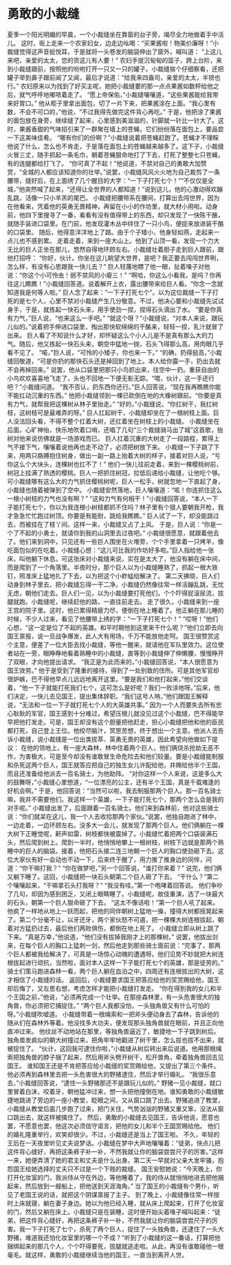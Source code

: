 # 勇敢的小裁缝

夏季一个阳光明媚的早晨，一个小裁缝坐在靠窗的台子旁，竭尽全力地做着手中活儿。 
这时，街上走来一个农家妇女，边走边吆喝：“买果酱啦！物美价廉呀！”小裁缝觉得这声音挺悦耳，于是就将一头卷发的脑袋伸出了窗外，喊叫道： 
“上这儿来吧，亲爱的太太，您的货这儿有人要！” 
农妇手提沉甸甸的篮子，跨上台阶，来到小裁缝跟前，按照他的吩咐打开一只又一只的罐子。小裁缝挨个仔细察看，还把罐子举到鼻子跟前闻了又闻，最后才说道：“给我来四盎司，亲爱的太太，半镑也行。” 
农妇原来以为找到了好买主呢，她把小裁缝要的那一点点果酱如数秤给他之后，就气呼呼地嘟哝着走了。 
“愿上帝保佑，”小裁缝嚷嚷道，“这些果酱能给我带来好胃口。” 
他从柜子里拿出面包，切了一片下来，把果酱涂在上面。“我心里有数，不会不可口的，”他说，“不过我得先做完这件背心再吃。” 
于是，他把涂了果酱的面包放在身旁，继续缝了起来，心里感到美滋滋的，针脚就一针比一针大了。这时，果酱香甜的气味招引来了一群聚在墙上的苍蝇，它们纷纷落在面包上，要品尝一下这美味佳肴。 
“哪有你们的份啊？”小裁缝说着把苍蝇赶跑了。苍蝇才不理睬他说了什么，怎么也不肯走，于是落在面包上的苍蝇越来越多了。这下子，小裁缝火冒三丈，随手抓起一条毛巾，朝着苍蝇狠命地打了下去，打死了整整七只苍蝇，有的连腿都给打飞了。 
“你可真了不起！”他说道，不禁对自己的勇敢大加赞赏，“全城的人都应该知道你的壮举。”说罢，小裁缝风风火火地为自己裁剪了一条腰带，缝好后，在上面绣了几个醒目的大字：“一下子打死七个！”“不仅仅是全城，”他突然喊了起来，“还得让全世界的人都知道！”说到这儿，他的心激动得欢蹦乱跳，活像一只小羊羔的尾巴。 
小裁缝把腰带系在腰间，打算出去闯世界，因为在他看来，凭着他的英勇无畏精神，再留在小小的作坊里，就大材小用啦。动身前，他四下里搜寻了一番，看看有没有值得带上的东西，却只发现了一快陈干酪，就随手装进口袋里。在门前，他发现灌木丛中绊住了一只小鸟，便捉来放进装干酪的口袋里。 
随后，他得意洋洋地上了路。由于个子矮小，他身轻如燕，走起来一点儿也不感到累。 
走着走着，来到一座大山上。他到了山顶一看，发现一个力大无比的巨人正坐在那儿，悠然自得地环顾左右。小裁缝壮着胆子走到巨人跟前，跟他打招呼： 
“你好，伙计。你坐在这儿眺望大世界，是吧？我正要去闯闯世界咧，怎么样，有没有心思跟我一快儿去？” 
巨人轻蔑地瞟了他一眼，扯着嗓子对他说：“你这个小可怜虫！弱不禁风的小瘪三！” 
“啊哈，你这么小看我，是吗？你再往这儿瞧瞧！”小裁缝回答道。说着解开上衣，露出腰带来给巨人看。“你念一念就知道我是何等人啦。” 
巨人念了起来：“一下子打死七个”。以为这位裁缝一下子打死的是七个人，心里不禁对小裁缝产生几分敬意。不过，他决心要和小裁缝先试试身手，于是，就拣起一快石头来，用手使劲一捏，捏得石头滴出了水。 
“要是你真有力气，”巨人说，“也来这么一手吧。” 
“就这个呀？”小裁缝说，“对本人来说，跟玩儿似的。”说着把手伸进口袋里，掏出那快软绵绵的干酪来，轻轻一捏，乳汁就冒了出来。 
巨人看了不知说什么才好，却怀疑这么个小人儿是不是真有那么大的力气。随后，他又拣起一快石头来，朝空中猛地一抛，石头飞得那么高，用肉眼几乎看不见了。 
“喏，”巨人说，“可怜的小矮子，你也来一下。” 
“的确，扔得挺高，”小裁缝回敬道，“可是你扔的那快石头还是掉回到了地上。本人给你露一手，扔出去就不会再掉回来。” 
说罢，他从口袋里把那只小鸟抓出来，往空中一扔。重获自由的小鸟欢欢喜喜地飞走了，头也不回地一下便无影无踪。“喂，伙计，这一手还行吧？”小裁缝问道。 
“我不否认，扔东西你还行。”巨人回答说，“现在我再瞧瞧你能不能扛动沉重的东西。” 
他把小裁缝领到一棵已砍倒在地的大橡树跟前。“你要是真有力气，就帮我把这棵树从林子里抬走。” 
“好的，”小裁缝说，“你扛树干，我扛树枝，这树枝可是最难弄的呀。” 
巨人扛起树干，小裁缝却坐在了一根树枝上面。巨人没法回头看，不得不整个扛着大树，还扛着坐在树枝上的小裁缝。 
小裁缝坐在后面，心旷神怡，快乐地吹着口哨，还唱了几句“三个裁缝骑马出了城”这首歌，抬树对他来说仿佛就是一场游戏而已。 
巨人扛着沉重的大树走了一段路程，累得上气不接下气，嚷嚷着说他再也走不动了，必须把树放下来。 
小裁缝一下子跳了下来，用两只胳膊抱住树身，做出一副一路上抬着大树的样子，接着对巨人说，“亏你这么个大块头，连棵树也扛不了！” 
他们一快儿往前走着，来到一棵樱桃树前，树冠上挂满了熟透的樱桃。巨人一把抓住树冠，拉低后递给小裁缝，让他吃个够。可小裁缝哪有这么大的力气抓住樱桃树呢，巨人一松手，树就忽地一下直起了身，小裁缝也随着被弹到了空中。 
小裁缝安然落地，巨人嚷嚷道：“咳！你连抓住这么一根小树枝的力气也没有啊？” 
“这和力气有何相干！”小裁缝回答说，“本人一下子能打死七个，你以为我连根小树枝都抓不住吗？林子里有个猎人要朝我开枪，我才急急忙忙跑过树顶。你要是有能耐，跳给我瞧瞧。” 
巨人试了一下，却没能跳过去，而被挂在了枝丫间。这样一来，小裁缝又占了上风。 
于是，巨人说：“你是一个了不起的小勇士，就请你到我的山洞里去过夜吧。” 
小裁缝很愿意，就跟着他去了。他们来到洞中，只见还有一些巨人围坐在火堆旁，个个手里拿着一只烤羊，像吃面包似的在吃着。小裁缝心想：“这儿可比我的作坊好多啦。”巨人指给他一张床，叫他躺下休息。可这张床对小裁缝来说，实在是太大了，他没有躺在床中间，而是爬到了一个角落里。半夜时分，那个巨人以为小裁缝睡熟了，抓起一根大铁钉，照准床上猛地扎了下去，以为把这个小蚱蜢给解决了。 
第二天拂晓，巨人们动身到林子里去，把小裁缝忘得一干二净。小裁缝仍然像往常一样活蹦乱跳，无忧无虑，朝他们走去。巨人们一见，以为小裁缝要打死他们，个个吓得屁滚尿流，拔腿就跑。小裁缝呢，继续赶他的路，一直往前走去。 
走了很久，小裁缝来到一座王宫的院子里。这时，他已累得精疲力尽，便倒在地上睡着了。他正躺在那儿睡的时候，不少人过来，看见了他腰带上绣的字：“一下子打死七个！” 
“哎呀！”他们心想，“这一定是位了不起的英雄。和平时期他到这里来干什么呢？”他们立即去向国王禀报，说一旦战争爆发，此人大有用场，千万不能放他走呵。 
国王很赞赏这个主意，便差了一位大臣去找小裁缝，等他一醒来，就请他在军队里效力。这位使者站在一旁，眼睁睁地看着熟睡中的小裁缝，直等到小裁缝伸了伸懒腰，慢慢睁开了双眼，才向他提出请求。 
“我正是为此而来的，”小裁缝回答说，“本人很愿意为国王效劳。” 
他于是受到了隆重的接待，得到了一处别致的住所。可是其他军官却很妒嫉，巴不得他早点儿远远地离开这里。“要是我们和他打起来，”他们交谈着，“他一下子就能打死我们七个，这可怎么是好呢？我们一败涂地呀。”后来，他们决定，一快儿去见国王，提出集体辞职。“我们这号人呐，”他们跟国王解释说，“无法和一位一下子就打死七个人的大英雄共事。” 
因为一个人而要失去所有忠心耿耿的军官，国王感到十分难过，希望压根儿就没见过这个小裁缝，巴不得能早早把他打发走。可是，国王却没有这个胆量把他赶走，担心小裁缝把他和他的臣民都打死，自己登上王位。他绞尽脑汁，冥思苦想，终于想出一个主意。他派人去告诉小裁缝，说小裁缝是一位出类拔萃、英勇无畏的英雄，因此希望向他做如下提议： 
在他的领地上，有一座大森林，林中住着两个巨人，他们俩烧杀抢劫无恶不作，为害极大，可是至今却没有谁敢冒生命危险去和他们较量。要是小裁缝能制服和杀死这两个巨人，国王就答应把自己的独生女儿许配给他，并赐给他半个王国，而且还准备给他派去一百名骑士，为他助阵。 
“对你这样一个人来说，这是多么大的鼓舞呀，”小裁缝心里想道，“一位漂亮的公主，还有半个王国，真是千载难逢的好机会啊。” 
于是，他回答说：“当然可以啦，我去制服那两个巨人。那一百名骑士嘛，我并不需要他们。我这样一个英雄，一下子能打死七个，那两个怎么会是我的对手呢。” 
小裁缝出发了，后面跟着一百名骑士。他们来到森林前，他对这些骑士说：“你们就呆在这儿，我一个人去收拾那两个家伙。”说罢，他独自跑进了林中，一边走着，一边环顾左右。没多大一会儿，就发现了那两个巨人。他们俩躺在一棵大树下正睡觉呢，鼾声如雷，树枝都快被震掉了。小裁缝忙着把两个口袋装满石头，然后爬到树上。爬到一半时，他悄悄地攀上一根树枝，树枝下边就是那两个熟睡中的巨人的脑袋。接着，他把石头接二连三地朝一个巨人的胸口使劲砸下去。这位大家伙有好一会动也不动一下，后来终于醒了，用力推了推身边的同伴，问道：“你干嘛打我？” 
“你在做梦吧，”另一个回答说，“谁打你来着？” 
说完，他们俩又躺下睡了。这回，小裁缝把一块石头朝第二个巨人砸了下去。 
“干什么？”第二个嚷嚷起来，“干嘛拿石头打我呀？” 
“我没有哇。”第一个咆哮着回答说。 
他们争吵了几句，却因为感到困乏，又闭上眼睛睡了。小裁缝呢，故伎重演，选了一块最大的石头，朝第一个巨人狠命砸了下去。 
“这太不像话啦！”第一个巨人吼了起来。他疯了一样地从地上一跃而起，把他的同伴朝树上猛地一搡，撞得大树都摇晃起来了。第二个分毫不让，以牙还牙，两个家伙怒不可遏，把一棵棵大树连根拔起，朝着对方猛扔过去，最后他们两败俱伤，都倒在地上死了。 
小裁缝立即从树上跳了下来。“真是万幸，”他说道，“他们没有拔掉我刚才上的那棵树。” 
说罢，他拔出剑来，在每个巨人的胸口上猛刺一剑，然后他走到那些骑士面前说：“完事了，那两个巨人都被我给解决了，可真是一场惊心动魄的遭遇呀。他们见势不妙就把大树连根拔起进行顽抗，当然啦，面对本人这样一下子能打死七个的英雄，那是徒劳的。” 
骑士们策马跑进森林一看，两个巨人躺在血泊之中，四周还有连根拔出的大树，这才相信了小裁缝的话。 
返回后，小裁缝要求国王把答应给他的奖赏赐给他，国王却后悔了，又左思右想，考虑怎样才能把小裁缝打发走。 
“你在得到我的女儿和半个王国之前，”他说，“必须再完成一个壮举。在那座森林里，有一头危害很大的独角兽，你必须把它捕捉住。” 
“两个巨人我都没怕，一头独角兽又有什么可怕的呀。”小裁缝吹嘘道。 
小裁缝带着一根绳索和一把斧头便动身去了森林，告诉他的随从们在森林外等着。他没找多大功夫，便发现那头独角兽就在眼前，并且正向他直冲过来。 
他纹丝不动地站在那里，等独角兽逼近了，敏捷地一下子跳到树后。独角兽发疯似的朝大树撞过来，把角牢牢地戳进了树干里，怎么拔也拔不出来，就被捉住了。 
“伙计，这回我可逮住你啦，”小裁缝从树后转出来后说道。他用那根绳索把独角兽的脖子捆了起来，然后用斧头劈开树干，松开兽角，牵着独角兽回去见国王。 
谁知国王还是不肯把答应给小裁缝的奖赏赐给他，又提出了第三个条件。他必须再到森林里去把一头危害很大的野猪逮住，然后才举行婚礼。 
“我很乐意去，”小裁缝回答说，“逮住一头野猪那还不是跟玩儿似的。” 
野猪一见小裁缝，就口里冒着白沫，咬着牙，朝他猛冲过来，想一头把他撞倒在地。谁知勇敢的小裁缝敏捷地跳进了旁边的一座小教堂，眨眼之间，又从窗口跳了出去。野猪追进了教堂，小裁缝从教堂后面几步跑了过来，把门关住，气势汹汹的野猪又重又笨，没法从窗口跳出去，就这样被擒住了。 
然后，勇敢的小裁缝去见国王，告诉他说，愿意也罢，不愿意也罢，他这次必须信守诺言，把他的女儿和半个王国赏赐给他。 
他们的婚礼隆重举行，欢笑却很少。不过，小裁缝还是当上了国王啦。 
不久，年轻的王后在一天夜里听见丈夫说梦话。小裁缝在梦中大声地嚷嚷着：“徒弟，快点儿把这件背心缝好，再把这条裤子补一补，不然我就让你的脑袋尝尝尺子的厉害。”这样一来，她便弄清了她的君主和丈夫是什么出身。第二天一早就对父亲大发牢骚，抱怨国王给她选择的丈夫只不过是一个下贱的裁缝。 
国王安慰她说：“今天晚上，你打开化妆室的门，我派侍从守在外边，等他睡着了，我的侍从就悄悄地进去把他捆起来，然后放到一艘船上，把他送到天涯海角。” 
当了国王的小裁缝有个男仆，听见了老国王说的话，就把这个阴谋禀报了主子。 
到了晚上，小裁缝像往常一样按时上床就寝，躺在妻子身边。她以为他已经入睡，就从床上爬起来，打开了化妆室的门，然后又躺在床上。小裁缝只是在装睡，这时便开始尖着嗓子喊叫起来：“徒弟，把这件背心缝好，再把这条裤子补一补，不然我就让你的脑袋尝尝尺子的厉害。我一下子打死了七个，杀死了两个巨人，捉住了一头独角兽，还逮住了一头大野猪，难道我还怕化妆室里的哪一个不成？”听到了小裁缝的这一番话，打算把他捆绑起来的那几个人，个个吓得要死，拔腿就逃走啦。从此，再没有谁敢碰他一根毫毛。就这样，勇敢的小裁缝继续当他的国王，一直当到离开人世。 